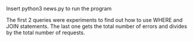 Insert python3 news.py to run the program

The first 2 queries were experiments to find out how to use WHERE and JOIN statements.
The last one gets the total number of errors and divides by the total number of requests.